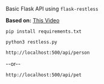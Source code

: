 Basic Flask API using `flask-restless`

**Based on:**
[This Video](https://www.youtube.com/watch?v=AY5G-ptIub8&list=PLXmMXHVSvS-CfdIq6nnQhM7UHMQ7Y3rsm)

`pip install requirements.txt`

`python3 restless.py`

`http://localhost:500/api/person`

--or--

`http://localhost:500/api/pet`
